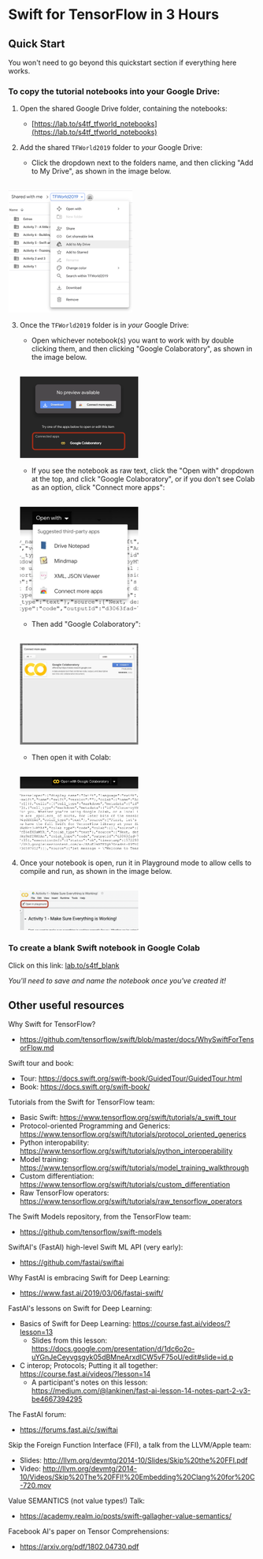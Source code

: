 # Swift for TensorFlow in 3 Hours

## Quick Start

You won't need to go beyond this quickstart section if everything here works.

### To copy the tutorial notebooks into your Google Drive:

1. Open the shared Google Drive folder, containing the notebooks:
     * [https://lab.to/s4tf_tfworld_notebooks](https://lab.to/s4tf_tfworld_notebooks)

2. Add the shared `TFWorld2019` folder to _your_ Google Drive:
    * Click the dropdown next to the folders name, and then clicking "Add to My Drive", as shown in the image below.

<br /><img src="presentation_images/add-to-drive.png" width=50% /><br />

3. Once the `TFWorld2019` folder is in _your_ Google Drive:
    * Open whichever notebook(s) you want to work with by double clicking them, and then clicking "Google Colaboratory", as shown in the image below.

    <br /><img src="presentation_images/open-in-colab.png" width=50% /><br />

    * If you see the notebook as raw text, click the "Open with" dropdown at the top, and click "Google Colaboratory", or if you don't see Colab as an option, click "Connect more apps":
    
    <br /><img src="presentation_images/open-with.jpeg" width=50% /><br />

    * Then add "Google Colaboratory":

    <br /><img src="presentation_images/connect-colab.jpeg" width=50% /><br />

    * Then open it with Colab:

    <br /><img src="presentation_images/open-with-installed-colab.jpeg" width=50% /><br />


4. Once your notebook is open, run it in Playground mode to allow cells to compile and run, as shown in the image below.

    <br /><img src="presentation_images/open-in-playground.png" width=50% /><br />


### To create a blank Swift notebook in Google Colab

Click on this link: [lab.to/s4tf_blank](http://lab.to/s4tf_blank)

_You'll need to save and name the notebook once you've created it!_

## Other useful resources

Why Swift for TensorFlow?

* https://github.com/tensorflow/swift/blob/master/docs/WhySwiftForTensorFlow.md

Swift tour and book:

* Tour: https://docs.swift.org/swift-book/GuidedTour/GuidedTour.html
* Book: https://docs.swift.org/swift-book/

Tutorials from the Swift for TensorFlow team:

* Basic Swift: https://www.tensorflow.org/swift/tutorials/a_swift_tour
* Protocol-oriented Programming and Generics: https://www.tensorflow.org/swift/tutorials/protocol_oriented_generics
* Python interopability: https://www.tensorflow.org/swift/tutorials/python_interoperability
* Model training: https://www.tensorflow.org/swift/tutorials/model_training_walkthrough
* Custom differentiation: https://www.tensorflow.org/swift/tutorials/custom_differentiation
* Raw TensorFlow operators: https://www.tensorflow.org/swift/tutorials/raw_tensorflow_operators

The Swift Models repository, from the TensorFlow team:

* https://github.com/tensorflow/swift-models

SwiftAI's (FastAI) high-level Swift ML API (very early):

* https://github.com/fastai/swiftai

Why FastAI is embracing Swift for Deep Learning:

* https://www.fast.ai/2019/03/06/fastai-swift/

FastAI's lessons on Swift for Deep Learning:

* Basics of Swift for Deep Learning: https://course.fast.ai/videos/?lesson=13
    * Slides from this lesson: https://docs.google.com/presentation/d/1dc6o2o-uYGnJeCeyvgsgyk05dBMneArxdICW5vF75oU/edit#slide=id.p
* C interop; Protocols; Putting it all together: https://course.fast.ai/videos/?lesson=14
    * A participant's notes on this lesson: https://medium.com/@lankinen/fast-ai-lesson-14-notes-part-2-v3-be4667394295

The FastAI forum:

* https://forums.fast.ai/c/swiftai

Skip the Foreign Function Interface (FFI), a talk from the LLVM/Apple team:

* Slides: http://llvm.org/devmtg/2014-10/Slides/Skip%20the%20FFI.pdf
* Video: http://llvm.org/devmtg/2014-10/Videos/Skip%20The%20FFI!%20Embedding%20Clang%20for%20C-720.mov

Value SEMANTICS (not value types!) Talk:

* https://academy.realm.io/posts/swift-gallagher-value-semantics/

Facebook AI's paper on Tensor Comprehensions:

* https://arxiv.org/pdf/1802.04730.pdf
